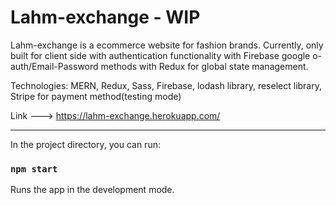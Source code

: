 # Lahm-exchange - WIP 
Lahm-exchange is a ecommerce website for fashion brands. 
Currently, only built for client side with authentication functionality with Firebase google o-auth/Email-Password methods with Redux for global state management.

Technologies: 
MERN, Redux, Sass, Firebase, lodash library, reselect library, Stripe for payment method(testing mode)

Link ---> https://lahm-exchange.herokuapp.com/

----------------------------------------------------------------------------------------------------------------------------------------------------------------------
In the project directory, you can run:

### `npm start`

Runs the app in the development mode.<br />
